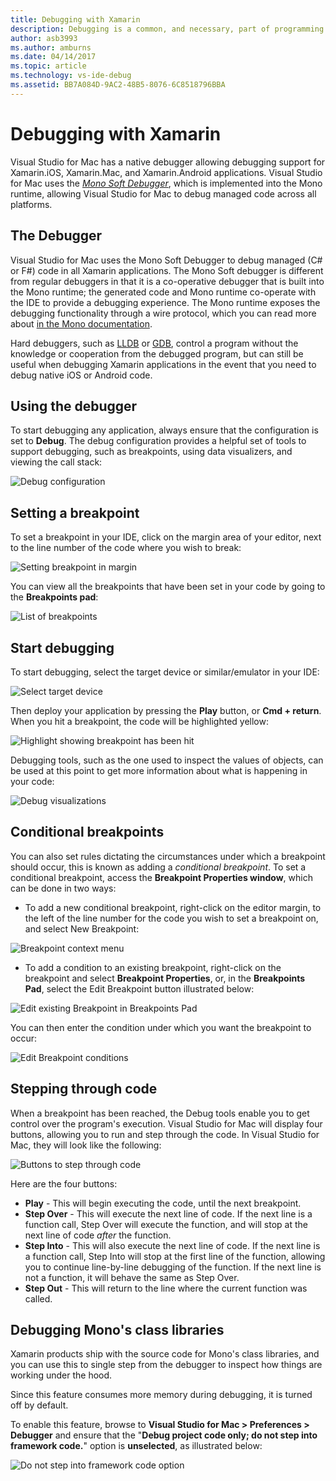 ```yaml
---
title: Debugging with Xamarin
description: Debugging is a common, and necessary, part of programming. As a mature IDE, Visual Studio for Mac contains a whole suite of features to make debugging easy. From safe debugging, to data visualization, this article will explain how to use the full potential of debugging in Visual Studio for Mac.
author: asb3993
ms.author: amburns
ms.date: 04/14/2017
ms.topic: article
ms.technology: vs-ide-debug
ms.assetid: BB7A084D-9AC2-48B5-8076-6C8518796BBA
---
```



# Debugging with Xamarin


Visual Studio for Mac has a native debugger allowing debugging support for Xamarin.iOS, Xamarin.Mac, and Xamarin.Android applications.
Visual Studio for Mac uses the [*Mono Soft Debugger*](http://www.mono-project.com/docs/advanced/runtime/docs/soft-debugger/), which is implemented into the Mono runtime, allowing Visual Studio for Mac to debug managed code across all platforms.

## The Debugger

Visual Studio for Mac uses the Mono Soft Debugger to debug managed (C# or F#) code in all Xamarin applications. The Mono Soft debugger is different from regular debuggers in that it is a co-operative debugger that is built into the Mono runtime; the generated code and Mono runtime co-operate with the IDE to provide a debugging experience. The Mono runtime exposes the debugging functionality through a wire protocol, which you can read more about [in the Mono documentation](http://www.mono-project.com/docs/advanced/runtime/docs/soft-debugger-wire-format/).


Hard debuggers, such as [LLDB]( http://lldb.llvm.org/index.html) or [GDB]( https://www.gnu.org/software/gdb/), control a program without the knowledge or cooperation from the debugged program, but can still be useful when debugging Xamarin applications in the event that you need to debug native iOS or Android code.

## Using the debugger

To start debugging any application, always ensure that the configuration is set to  **Debug**. The debug configuration provides a helpful set of tools to support debugging, such as breakpoints, using data visualizers, and viewing the call stack:

![Debug configuration](media/debugging-image_0.png)

## Setting a breakpoint

To set a breakpoint in your IDE, click on the margin area of your editor, next to the line number of the code where you wish to break:

![Setting breakpoint in margin](media/debugging-image0.png)


You can view all the breakpoints that have been set in your code by going to the  **Breakpoints pad**:

![List of breakpoints](media/debugging-image0a.png)


## Start debugging

To start debugging, select the target device or similar/emulator in your IDE:

![Select target device](media/debugging-image1.png)

Then deploy your application by pressing the  **Play** button, or  **Cmd + return**. When you hit a breakpoint, the code will be highlighted yellow:

![Highlight showing breakpoint has been hit](media/debugging-image2.png)

Debugging tools, such as the one used to inspect the values of objects, can be used at this point to get more information about what is happening in your code:

![Debug visualizations](media/debugging-image3.png)

## Conditional breakpoints

You can also set rules dictating the circumstances under which a breakpoint should occur, this is known as adding a *conditional breakpoint*. To set a conditional breakpoint, access the  **Breakpoint Properties window**, which can be done in two ways:


* To add a new conditional breakpoint, right-click on the editor margin, to the left of the line number for the code you wish to set a breakpoint on, and select New Breakpoint:


 ![Breakpoint context menu](media/debugging-image4.png)

* To add a condition to an existing breakpoint, right-click on the breakpoint and select  **Breakpoint Properties**, or, in the  **Breakpoints Pad**, select the Edit Breakpoint button illustrated below:


 ![Edit existing Breakpoint in Breakpoints Pad](media/debugging-image5.png)


You can then enter the condition under which you want the breakpoint to occur:

 ![Edit Breakpoint conditions](media/debugging-image6.png)

## Stepping through code

When a breakpoint has been reached, the Debug tools enable you to get control over the program's execution. Visual Studio for Mac will display four buttons, allowing you to run and step through the code. In Visual Studio for Mac, they will look like the following:

 ![Buttons to step through code](media/debugging-image7.png)

Here are the four buttons:

*	**Play** - This will begin executing the code, until the next breakpoint.
*	**Step Over** - This will execute the next line of code. If the next line is a function call, Step Over will execute the function, and will stop at the next line of code *after* the function.
*	**Step Into** - This will also execute the next line of code. If the next line is a function call, Step Into will stop at the first line of the function, allowing you to continue line-by-line debugging of the function. If the next line is not a function, it will behave the same as Step Over.
*	**Step Out** - This will return to the line where the current function was called.


## Debugging Mono's class libraries
Xamarin products ship with the source code for Mono's class libraries, and you can use this to single step from the debugger to inspect how things are working under the hood.

Since this feature consumes more memory during debugging, it is turned off by default.

To enable this feature, browse to  **Visual Studio for Mac > Preferences > Debugger** and ensure that the "**Debug project code only; do not step into framework code.**" option is **unselected**, as illustrated below:

 ![Do not step into framework code option](media/debugging-image8.png)
